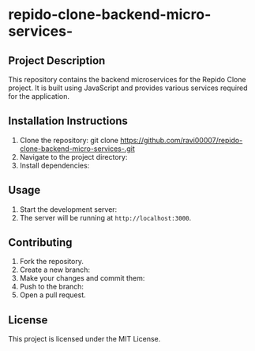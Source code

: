 # repido-clone-backend-micro-services-


## Project Description
This repository contains the backend microservices for the Repido Clone project. It is built using JavaScript and provides various services required for the application.

## Installation Instructions
1. Clone the repository:
git clone https://github.com/ravi00007/repido-clone-backend-micro-services-.git
2. Navigate to the project directory:
3. Install dependencies:

## Usage
1. Start the development server:
2. The server will be running at `http://localhost:3000`.

## Contributing
1. Fork the repository.
2. Create a new branch:
3. Make your changes and commit them:
4. Push to the branch:
5. Open a pull request.

## License
This project is licensed under the MIT License.
